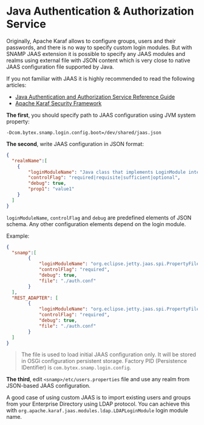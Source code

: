 Java Authentication & Authorization Service
====
Originally, Apache Karaf allows to configure groups, users and their passwords, and there is no way to specify custom login modules. But with SNAMP JAAS extension  it is possible to specify any JAAS modules and realms using external file with JSON content which is very close to native JAAS configuration file supported by Java.

If you not familiar with JAAS it is highly recommended to read the following articles:
* [Java Authentication and Authorization Service Reference Guide](http://docs.oracle.com/javase/7/docs/technotes/guides/security/jaas/JAASRefGuide.html)
* [Apache Karaf Security Framework](https://karaf.apache.org/manual/latest/developers-guide/security-framework.html)

**The first**, you should specify path to JAAS configuration using JVM system property:
```
-Dcom.bytex.snamp.login.config.boot=/dev/shared/jaas.json
```

**The second**, write JAAS configuration in JSON format:
```json
{
  "realmName":[
    {
        "loginModuleName": "Java class that implements LoginModule interface",
        "controlFlag": "required|requisite|sufficient|optional",
        "debug": true,
        "prop1": "value1"
    }
  ]
}
```
`loginModuleName`, `controlFlag` and `debug` are predefined elements of JSON schema. Any other configuration elements depend on the login module.

Example:
```json
{
  "snamp":[
        {
            "loginModuleName": "org.eclipse.jetty.jaas.spi.PropertyFileLoginModule",
            "controlFlag": "required",
            "debug": true,
            "file": "./auth.conf"
        }
  ],
  "REST_ADAPTER": [
        {
            "loginModuleName": "org.eclipse.jetty.jaas.spi.PropertyFileLoginModule",
            "controlFlag": "required",
            "debug": true,
            "file": "./auth.conf"
        }
  ]
}
```

> The file is used to load initial JAAS configuration only. It will be stored in OSGi configuration persistent storage. Factory PID (Persistence IDentifier) is `com.bytex.snamp.login.config`.

**The third**, edit `<snamp>/etc/users.properties` file and use any realm from JSON-based JAAS configuration.

A good case of using custom JAAS is to import existing users and groups from your Enterprise Directory using LDAP protocol. You can achieve this with `org.apache.karaf.jaas.modules.ldap.LDAPLoginModule` login module name.
